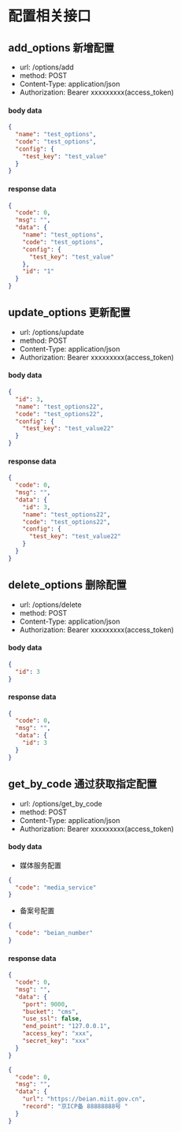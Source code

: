 # 配置相关接口

## add_options 新增配置

- url: /options/add
- method: POST
- Content-Type: application/json
- Authorization: Bearer xxxxxxxxx(access_token)

#### body data

```json
{
  "name": "test_options",
  "code": "test_options",
  "config": {
    "test_key": "test_value"
  }
}
```

#### response data

```json
{
  "code": 0,
  "msg": "",
  "data": {
    "name": "test_options",
    "code": "test_options",
    "config": {
      "test_key": "test_value"
    },
    "id": "1"
  }
}
```

## update_options 更新配置

- url: /options/update
- method: POST
- Content-Type: application/json
- Authorization: Bearer xxxxxxxxx(access_token)

#### body data

```json
{
  "id": 3,
  "name": "test_options22",
  "code": "test_options22",
  "config": {
    "test_key": "test_value22"
  }
}
```

#### response data

```json
{
  "code": 0,
  "msg": "",
  "data": {
    "id": 3,
    "name": "test_options22",
    "code": "test_options22",
    "config": {
      "test_key": "test_value22"
    }
  }
}
```

## delete_options 删除配置

- url: /options/delete
- method: POST
- Content-Type: application/json
- Authorization: Bearer xxxxxxxxx(access_token)

#### body data

```json
{
  "id": 3
}
```

#### response data

```json
{
  "code": 0,
  "msg": "",
  "data": {
    "id": 3
  }
}
```

## get_by_code 通过获取指定配置

- url: /options/get_by_code
- method: POST
- Content-Type: application/json
- Authorization: Bearer xxxxxxxxx(access_token)

#### body data

- 媒体服务配置
```json
{
  "code": "media_service"
}
```

- 备案号配置
```json
{
  "code": "beian_number"
}
```

#### response data

```json
{
  "code": 0,
  "msg": "",
  "data": {
    "port": 9000,
    "bucket": "cms",
    "use_ssl": false,
    "end_point": "127.0.0.1",
    "access_key": "xxx",
    "secret_key": "xxx"
  }
}
```

```json
{
  "code": 0,
  "msg": "",
  "data": {
    "url": "https://beian.miit.gov.cn",
    "record": "京ICP备 88888888号 "
  }
}
```